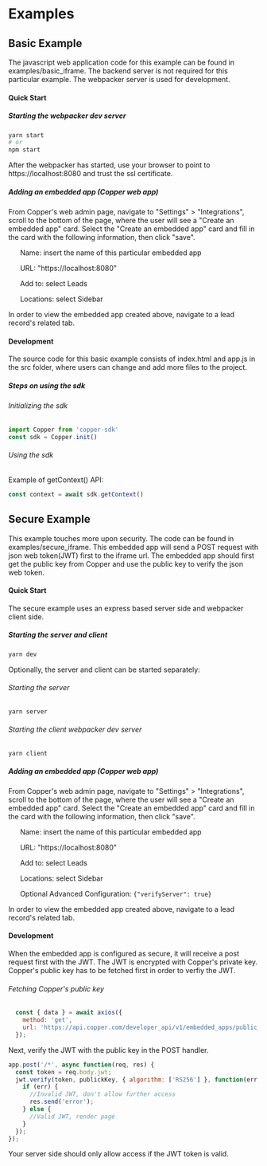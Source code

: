 # Examples
## Basic Example
The javascript web application code for this example can be found in examples/basic_iframe.
The backend server is not required for this particular example. The webpacker server is used for development.

#### Quick Start
##### Starting the webpacker dev server
```bash
yarn start
# or
npm start
```
After the webpacker has started, use your browser to point to https://localhost:8080 and trust the ssl certificate.

##### Adding an embedded app (Copper web app)
From Copper's web admin page, navigate to "Settings" > "Integrations", scroll to the bottom of the page, where the user will see a "Create an embedded app" card. Select the "Create an embedded app" card and fill in the card with the following information, then click "save".

&nbsp;&nbsp;&nbsp;&nbsp;&nbsp;&nbsp;Name: insert the name of this particular embedded app

&nbsp;&nbsp;&nbsp;&nbsp;&nbsp;&nbsp;URL: "https://localhost:8080"

&nbsp;&nbsp;&nbsp;&nbsp;&nbsp;&nbsp;Add to: select Leads

&nbsp;&nbsp;&nbsp;&nbsp;&nbsp;&nbsp;Locations: select Sidebar

In order to view the embedded app created above, navigate to a lead record's related tab.

#### Development
The source code for this basic example consists of index.html and app.js in the src folder, where users can change and add more files to the project.

##### Steps on using the sdk
###### Initializing the sdk
```javascript
import Copper from 'copper-sdk'
const sdk = Copper.init()
```

###### Using the sdk
Example of getContext() API:
```javascript
const context = await sdk.getContext()
```

## Secure Example
This example touches more upon security. The code can be found in examples/secure_iframe. This embedded app will send a POST request with json web token(JWT) first to the iframe url. The embedded app should first get the public key from Copper and use the public key to verify the json web token.

#### Quick Start
The secure example uses an express based server side and webpacker client side.
##### Starting the server and client
```bash
yarn dev
```
Optionally, the server and client can be started separately:
###### Starting the server
```bash
yarn server
```
###### Starting the client webpacker dev server
```bas
yarn client
```

##### Adding an embedded app (Copper web app)
From Copper's web admin page, navigate to "Settings" > "Integrations", scroll to the bottom of the page, where the user will see a "Create an embedded app" card. Select the "Create an embedded app" card and fill in the card with the following information, then click "save".

&nbsp;&nbsp;&nbsp;&nbsp;&nbsp;&nbsp;Name: insert the name of this particular embedded app

&nbsp;&nbsp;&nbsp;&nbsp;&nbsp;&nbsp;URL: "https://localhost:8080"

&nbsp;&nbsp;&nbsp;&nbsp;&nbsp;&nbsp;Add to: select Leads

&nbsp;&nbsp;&nbsp;&nbsp;&nbsp;&nbsp;Locations: select Sidebar

&nbsp;&nbsp;&nbsp;&nbsp;&nbsp;&nbsp;Optional Advanced Configuration: `{"verifyServer": true}`

In order to view the embedded app created above, navigate to a lead record's related tab.


#### Development
When the embedded app is configured as secure, it will receive a post request first with the JWT. The JWT is encrypted with Copper's private key. Copper's public key has to be fetched first in order to verfiy the JWT.
###### Fetching Copper's public key
```javascript
  const { data } = await axios({
    method: 'get',
    url: 'https://api.copper.com/developer_api/v1/embedded_apps/public_key',
  });
```
Next, verify the JWT with the public key in the POST handler.
```javascript
app.post('/*', async function(req, res) {
  const token = req.body.jwt;
  jwt.verify(token, publickKey, { algorithm: ['RS256'] }, function(err, payload) {
    if (err) {
      //Invalid JWT, don't allow further access
      res.send('error');
    } else {
      //Valid JWT, render page
    }
  });
});

```
Your server side should only allow access if the JWT token is valid.
